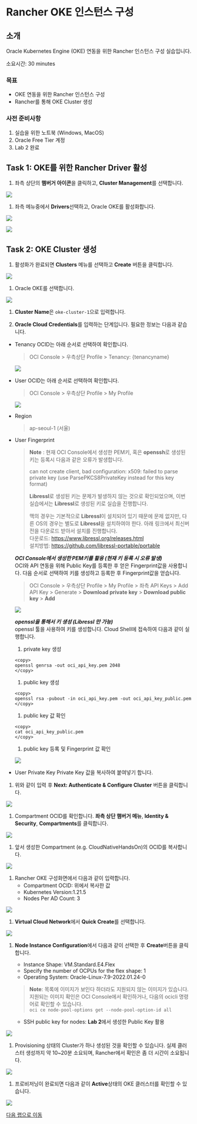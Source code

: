 # Rancher OKE 인스턴스 구성

## 소개

Oracle Kubernetes Engine (OKE) 연동을 위한 Rancher 인스턴스 구성 실습입니다.

소요시간: 30 minutes

### 목표

- OKE 연동을 위한 Rancher 인스턴스 구성
- Rancher를 통해 OKE Cluster 생성

### 사전 준비사항

1. 실습을 위한 노트북 (Windows, MacOS)
1. Oracle Free Tier 계정
1. Lab 2 완료

## Task 1: OKE를 위한 Rancher Driver 활성

1. 좌측 상단의 **햄버거 아이콘**을 클릭하고, **Cluster Management**를 선택합니다.

 ![](images/oke-rancher-1.png " ")

1. 좌측 메뉴중에서 **Drivers**선택하고, Oracle OKE를 활성화합니다.

 ![](images/oke-rancher-2.png " ")

 ![](images/oke-rancher-3.png " ")

## Task 2: OKE Cluster 생성

1. 활성화가 완료되면 **Clusters** 메뉴를 선택하고 **Create** 버튼을 클릭합니다.

  ![](images/oke-rancher-4.png " ")

1. Oracle OKE를 선택합니다.
  
  ![](images/oke-rancher-5.png " ")

1. **Cluster Name**은 `oke-cluster-1`으로 입력합니다.

1. **Oracle Cloud Credentials**를 입력하는 단계입니다. 필요한 정보는 다음과 같습니다.
  - Tenancy OCID는 아래 순서로 선택하여 확인합니다.
    > OCI Console > 우측상단 Profile > Tenancy: {tenancyname}
  
    ![](images/oke-tenancy-ocid.png " ")

  - User OCID는 아래 순서로 선택하여 확인합니다.
    > OCI Console > 우측상단 Profile > My Profile

    ![](images/oke-user-ocid.png " ")

  - Region
    > ap-seoul-1 (서울)

  - User Fingerprint
    > **Note** : 현재 OCI Console에서 생성한 PEM키, 혹은 **openssh**로 생성된 키는 등록시 다음과 같은 오류가 발생합니다.  
    >  
    > can not create client, bad configuration: x509: failed to parse private key (use ParsePKCS8PrivateKey instead for this key format)  
    >   
    > **Libressl**로 생성된 키는 문제가 발생하지 않는 것으로 확인되었으며, 이번 실습에서는 **Libressl**로 생성된 키로 실습을 진행합니다.
    >
    > 맥의 경우는 기본적으로 **Libressl**이 설치되어 있기 때문에 문제 없지만, 다른 OS의 경우는 별도로 **Libressl**을 설치하여야 한다. 아래 링크에서 최신버전을 다운로드 받아서 설치를 진행합니다.  
    > 다운로드: https://www.libressl.org/releases.html  
    > 설치방법: https://github.com/libressl-portable/portable

    ***OCI Console에서 생성한 PEM키를 활용 (현재 키 등록 시 오류 발생)***  
    OCI와 API 연동을 위해 Public Key를 등록한 후 얻은 Fingerprint값을 사용합니다. 다음 순서로 선택하여 키를 생성하고 등록한 후 Fingerprint값을 얻습니다.
    > OCI Console > 우측상단 Profile > My Profile > 좌측 API Keys > Add API Key > Generate > **Download private key** > **Download public key** > **Add**

    ![](images/oke-fingerprint.png " ")

    ***openssl을 통해서 키 생성 (Libressl 만 가능)***  
    openssl 툴을 사용하여 키를 생성합니다. Cloud Shell에 접속하여 다음과 같이 실행합니다.

    1. private key 생성
      ````shell
      <copy>
      openssl genrsa -out oci_api_key.pem 2048
      </copy>
      ````

    1. public key 생성
      ````shell
      <copy>
      openssl rsa -pubout -in oci_api_key.pem -out oci_api_key_public.pem
      </copy>
      ````

    1. public key 값 확인
      ````shell
      <copy>
      cat oci_api_key_public.pem
      </copy>
      ````

    1. public key 등록 및 Fingerprint 값 확인

    ![](images/oke-fingerprint-2.png " ")

  - User Private Key
    Private Key 값을 복사하여 붙여넣기 합니다.

1. 위와 같이 입력 후 **Next: Authenticate & Configure Cluster** 버튼을 클릭합니다.

  ![](images/oke-rancher-6.png " ")

1. Compartment OCID를 확인합니다. **좌측 상단 햄버거 메뉴**, **Identity & Security**, **Compartments**를 클릭합니다.

  ![](images/compartment.png " ")

1. 앞서 생성한 Compartment (e.g. CloudNativeHandsOn)의 OCID를 복사합니다.

  ![](images/compartment-2.png " ")

1. Rancher OKE 구성화면에서 다음과 같이 입력합니다.
   - Compartment OCID: 위에서 복사한 값
   - Kubernetes Version:1.21.5
   - Nodes Per AD Count: 3 

  ![](images/oke-rancher-7.png " ")

1. **Virtual Cloud Network**에서 **Quick Create**를 선택합니다.

  ![](images/oke-rancher-8.png " ")

1. **Node Instance Configuration**에서 다음과 같이 선택한 후 **Create**버튼을 클릭합니다.
   - Instance Shape: VM.Standard.E4.Flex
   - Specify the number of OCPUs for the flex shape: 1
   - Operating System: Oracle-Linux-7.9-2022.01.24-0
   
   > **Note**: 목록에 이미지가 보인다 하더라도 지원되지 않는 이미지가 있습니다. 지원되는 이미지 확인은 OCI Console에서 확인하거나, 다음의 ocicli 명령어로 확인할 수 있습니다.  
   > ```oci ce node-pool-options get --node-pool-option-id all```
   
   - SSH public key for nodes: **Lab 2**에서 생성한 Public Key 활용
   
  ![](images/oke-rancher-9.png " ")

1. Provisioning 상태의 Cluster가 하나 생성된 것을 확인할 수 있습니다. 실제 클러스터 생성까지 약 10~20분 소요되며, Rancher에서 확인은 좀 더 시간이 소요됩니다.

  ![](images/oke-rancher-10.png " ")

1. 프로비저닝이 완료되면 다음과 같이 **Active**상태의 OKE 클러스터를 확인할 수 있습니다.

  ![](images/oke-rancher-11.png " ")

[다음 랩으로 이동](#next)
